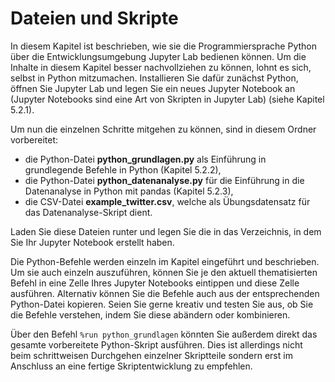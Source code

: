 # Dateien und Skripte 

In diesem Kapitel ist beschrieben, wie sie die Programmiersprache Python über die Entwicklungsumgebung Jupyter Lab bedienen können. 
Um die Inhalte in diesem Kapitel besser nachvollziehen zu können, lohnt es sich, selbst in Python mitzumachen. 
Installieren Sie dafür zunächst Python, öffnen Sie Jupyter Lab und legen Sie ein neues Jupyter Notebook an (Jupyter Notebooks sind eine Art von Skripten in Jupyter Lab) (siehe Kapitel 5.2.1). 

Um nun die einzelnen Schritte mitgehen zu können, sind in diesem Ordner vorbereitet: 

- die Python-Datei **python_grundlagen.py** als Einführung in grundlegende Befehle in Python (Kapitel 5.2.2),
- die Python-Datei **python_datenanalyse.py** für die Einführung in die Datenanalyse in Python mit pandas (Kapitel 5.2.3),
- die CSV-Datei **example_twitter.csv**, welche als Übungsdatensatz für das Datenanalyse-Skript dient.  

Laden Sie diese Dateien runter und legen Sie die in das Verzeichnis, in dem Sie Ihr Jupyter Notebook erstellt haben. 

Die Python-Befehle werden einzeln im Kapitel eingeführt und beschrieben. Um sie auch einzeln auszuführen, können Sie je den aktuell thematisierten Befehl 
in eine Zelle Ihres Jupyter Notebooks eintippen und diese Zelle ausführen. Alternativ können Sie die Befehle auch aus der entsprechenden Python-Datei kopieren. Seien Sie gerne kreativ und testen Sie aus, ob Sie die Befehle verstehen, indem Sie diese abändern oder kombinieren. 

Über den Befehl ```%run python_grundlagen``` könnten Sie außerdem direkt das gesamte vorbereitete Python-Skript ausführen. 
Dies ist allerdings nicht beim schrittweisen Durchgehen einzelner Skriptteile sondern erst im Anschluss an eine fertige Skriptentwicklung zu empfehlen.
